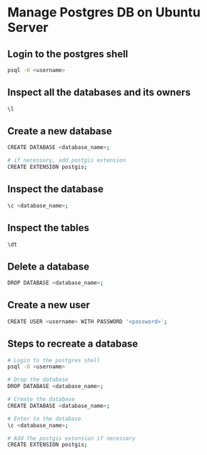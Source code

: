 # Manage Postgres DB on Ubuntu Server

## Login to the postgres shell

```bash
psql -U <username>

```

## Inspect all the databases and its owners

```bash
\l
```

## Create a new database

```bash
CREATE DATABASE <database_name>;

# if necessary, add postgis extension
CREATE EXTENSION postgis;
```

## Inspect the database

```bash
\c <database_name>;
```

## Inspect the tables

```bash
\dt
```

## Delete a database

```bash
DROP DATABASE <database_name>;
```

## Create a new user

```bash
CREATE USER <username> WITH PASSWORD '<password>';
```

## Steps to recreate a database

```bash
# Login to the postgres shell
psql -U <username>

# Drop the database
DROP DATABASE <database_name>;

# Create the database
CREATE DATABASE <database_name>;

# Enter to the database
\c <database_name>;

# Add the postgis extension if necessary
CREATE EXTENSION postgis;
```
